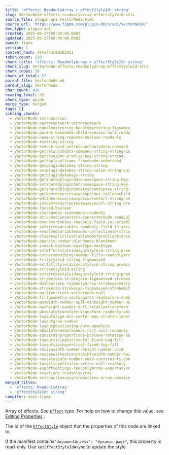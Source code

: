 ```yaml
---
title: 'effects: ReadonlyArray + effectStyleId: string'
slug: VectorNode-effects-readonlyarray-effectstyleid-stri
source_file: plugin-api-VectorNode.html
source_url: 'https://www.figma.com/plugin-docs/api/VectorNode/'
doc_type: plugin-api
created: 2025-06-27T00:00:00.000Z
updated: 2025-06-27T00:00:00.000Z
owner: figma
version: 1
content_hash: 464a7cac99262d51
token_count: 120
chunk_title: 'effects: ReadonlyArray + effectStyleId: string'
chunk_slug: VectorNode-effects-readonlyarray-effectstyleid-stri
chunk_index: 28
chunk_of_total: 57
parent_file: VectorNode.md
parent_slug: VectorNode
char_count: 420
heading_level: h3
chunk_type: guide
merge_type: merged
tags: []
sibling_chunks:
  - VectorNode-introduction
  - VectorNode-vectornetwork-vectornetwork
  - VectorNode-handlemirroring-handlemirroring-figmamix
  - VectorNode-parent-basenode-childrenmixin-null-reado
  - VectorNode-name-string-removed-boolean-readonly
  - VectorNode-tostring-string
  - VectorNode-remove-void-setrelaunchdatadata-command-
  - VectorNode-getrelaunchdata-command-string-string-is
  - VectorNode-getcssasync-promise-key-string-string-
  - VectorNode-gettoplevelframe-framenode-undefined
  - VectorNode-getplugindatakey-string-string
  - VectorNode-setplugindatakey-string-value-string-voi
  - VectorNode-getplugindatakeys-string
  - VectorNode-getsharedplugindatanamespace-string-key-
  - VectorNode-setsharedplugindatanamespace-string-key-
  - VectorNode-getsharedplugindatakeysnamespace-string-
  - VectorNode-getdevresourcesasyncoptions-includechild
  - VectorNode-editdevresourceasynccurrenturl-string-ne
  - VectorNode-setdevresourcepreviewasyncurl-string-pre
  - VectorNode-locked-boolean
  - VectorNode-stucknodes-scenenode-readonly
  - VectorNode-attachedconnectors-connectornode-readonl
  - VectorNode-boundvariables-readonly-field-in-variabl
  - VectorNode-inferredvariables-readonly-field-in-vari
  - VectorNode-resolvedvariablemodes-collectionid-strin
  - VectorNode-clearexplicitvariablemodeforcollectionco
  - VectorNode-opacity-number-blendmode-blendmode
  - VectorNode-ismask-boolean-masktype-masktype
  - VectorNode-seteffectstyleidasyncstyleid-string-prom
  - VectorNode-cornersmoothing-number-fills-readonlyarr
  - VectorNode-fillstyleid-string-figmamixed
  - VectorNode-setfillstyleidasyncstyleid-string-promis
  - VectorNode-strokestyleid-string
  - VectorNode-setstrokestyleidasyncstyleid-string-prom
  - VectorNode-strokejoin-strokejoin-figmamixed-strokea
  - VectorNode-dashpattern-readonlyarray-strokegeometry
  - VectorNode-strokecap-strokecap-figmamixed-strokemit
  - VectorNode-outlinestroke-vectornode-null
  - VectorNode-fillgeometry-vectorpaths-readonly-x-numb
  - VectorNode-maxwidth-number-null-minheight-number-nu
  - VectorNode-maxheight-number-null-relativetransform-
  - VectorNode-absolutetransform-transform-readonly-abs
  - VectorNode-layoutalign-min-center-max-stretch-inher
  - VectorNode-layoutgrow-number
  - VectorNode-layoutpositioning-auto-absolute
  - VectorNode-absoluterenderbounds-rect-null-readonly
  - VectorNode-constrainproportions-boolean-rotation-nu
  - VectorNode-layoutsizinghorizontal-fixed-hug-fill
  - VectorNode-layoutsizingvertical-fixed-hug-fill
  - VectorNode-resizewidth-number-height-number-void
  - VectorNode-resizewithoutconstraintswidth-number-hei
  - VectorNode-rescalescale-number-void-constraints-con
  - VectorNode-targetaspectratio-vector-null-readonly
  - VectorNode-exportsettings-readonlyarray-exportasync
  - VectorNode-reactions-readonlyarray
  - VectorNode-setreactionsasyncreactions-array-promise
merged_titles:
  - 'effects: ReadonlyArray'
  - 'effectStyleId: string'
compiler: noos-figma
---
```


Array of effects. See [`Effect`](/plugin-docs/api/Effect/)
 type. For help on how to change this value, see [Editing Properties](/plugin-docs/editing-properties/)
.

The id of the [`EffectStyle`](/plugin-docs/api/EffectStyle/)
 object that the properties of this node are linked to.

If the manifest contains`"documentAccess": "dynamic-page"`, this property is read-only. Use `setEffectStyleIdAsync` to update the style.
